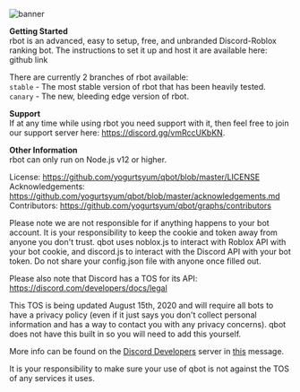 ![banner](https://i.imgur.com/AbPpmVb.png)

**Getting Started**  
rbot is an advanced, easy to setup, free, and unbranded Discord-Roblox ranking bot. The instructions to set it up and host it are available here: github link

There are currently 2 branches of rbot available:  
`stable` - The most stable version of rbot that has been heavily tested.
`canary` - The new, bleeding edge version of rbot.

**Support**  
If at any time while using rbot you need support with it, then feel free to join our support server here: https://discord.gg/vmRccUKbKN.

**Other Information**  
rbot can only run on Node.js v12 or higher.   

License: https://github.com/yogurtsyum/qbot/blob/master/LICENSE  
Acknowledgements: https://github.com/yogurtsyum/qbot/blob/master/acknowledgements.md  
Contributors: https://github.com/yogurtsyum/qbot/graphs/contributors   

Please note we are not responsible for if anything happens to your bot account. It is your responsibility to keep the cookie and token away from anyone you don't trust. qbot uses noblox.js to interact with Roblox API with your bot cookie, and discord.js to interact with the Discord API with your bot token. Do not share your config.json file with anyone once filled out.

Please also note that Discord has a TOS for its API: https://discord.com/developers/docs/legal

This TOS is being updated August 15th, 2020 and will require all bots to have a privacy policy (even if it just says you don't collect personal information and has a way to contact you with any privacy concerns). qbot does not have this built in so you will need to add this yourself. 

More info can be found on the [Discord Developers](https://discord.gg/discord-developers) server in [this](https://discord.com/channels/613425648685547541/697489244649816084/728031320625905794) message.

It is your responsibility to make sure your use of qbot is not against the TOS of any services it uses.
